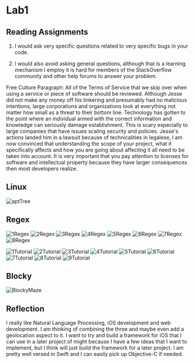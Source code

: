 # Lab1


## Reading Assignments

1) I would ask very specific questions related to very specific bugs in your code.

2) I would also avoid asking general questions, although that is a learning mechanism I employ it is hard for members of the StackOverflow community and other help forums to answer your problem.

Free Culture Paragraph:
All of the Terms of Service that we skip over when using a service or piece of software should be reviewed. Although Jesse did not make any money off his tinkering and presumably had no malicious intentions, large corporations and organizations look at everything not matter how small as a threat to their bottom line. Technology has gotten to the point where an individual armed with the correct information and knowledge can seriously damage establishment. This is scary especially to large companies that have issues scaling security and policies. Jesse's actions landed him in a lawsuit because of technicalities in legalese, I am now convinced that understanding the scope of your project, what it specifically affects and how you are going about affecting it all need to be taken into account. It is very important that you pay attention to licenses for software and intellectual property because they have larger consequences then most developers realize. 

## Linux 

![aptTree](/images/lab1-images/ubuntu.png)
  
## Regex
![1Regex](/images/lab1-images/ex1.png)
![2Regex](/images/lab1-images/ex112.png)
![3Regex](/images/lab1-images/ex2.png)
![4Regex](/images/lab1-images/ex3.png)
![5Regex](/images/lab1-images/ex4.png)
![6Regex](/images/lab1-images/ex5.png)
![7Regex](/images/lab1-images/ex6.png)
![8Regex](/images/lab1-images/ex7.png)

![1Tutorial](/images/lab1-images/tutorial1.png)
![2Tutorial](/images/lab1-images/tutorial2.png)
![3Tutorial](/images/lab1-images/tutorial3.png)
![4Tutorial](/images/lab1-images/tutorial4.png)
![5Tutorial](/images/lab1-images/tutorial5.png)
![6Tutorial](/images/lab1-images/tutorial6.png)
![7Tutorial](/images/lab1-images/tutorial7.png)
![8Tutorial](/images/lab1-images/tutorial8.png)
![9Tutorial](/images/lab1-images/tutorial9.png)


## Blocky

![BlockyMaze](/image/lab1-images/blocky.png)


## Reflection

I really like Natural Language Processing, iOS development and web development. I am thinking of combining the three and maybe even add a geolocation aspect to it. I want to try and build a framework for iOS that I can use in a later project of might because I have a few ideas that I want to implement, but I think will just build the framework for a later project. I am pretty well versed in Swift and I can easily pick up Objective-C if needed.
